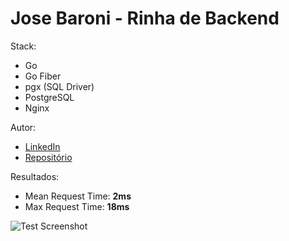# Jose Baroni - Rinha de Backend


Stack:
- Go
- Go Fiber
- pgx (SQL Driver)
- PostgreSQL
- Nginx

Autor:
- [LinkedIn](https://www.linkedin.com/in/josebaroni/)
- [Repositório](https://github.com/zebaroni/rinha-backend-2024-q1)

Resultados:
- Mean Request Time: **2ms**
- Max Request Time: **18ms**

![Test Screenshot](/test-ss.png)